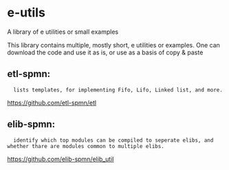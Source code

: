 # e-utils
A library of e utilities or small examples

This library contains multiple, mostly short, e utilities or examples. One can download the code and use it as is, or use as a basis of copy & paste



  etl-spmn: 
  --------
  
      lists templates, for implementing Fifo, Lifo, Linked list, and more.
  https://github.com/etl-spmn/etl 
    
      
      
      
      

 
 elib-spmn:
 ----------
      identify which top modules can be compiled to seperate elibs, and whether thare are modules common to multiple elibs.
https://github.com/elib-spmn/elib_util
     
      
